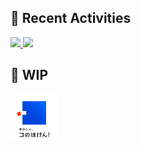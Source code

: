 ## 🎨 Recent Activities
<a href="#" align="left">
<img src="https://github-readme-stats.vercel.app/api?username=queuek&count_private=true&show_icons=true&title_color=FFF&text_color=FFF&icon_color=FFF&bg_color=45,2800ff,ffa047&hide_border=true" width="54%"/>
</a>
<a href="#" align="left">
<img src="https://github-readme-stats.vercel.app/api/top-langs/?username=queuek&layout=compact&langs_count=6&title_color=FFF&text_color=FFF&icon_color=FFF&bg_color=45,ffa047,2800ff&hide_border=true" width="45%"/>
</a>

## 🚀 WIP
<a href="https://konohoken.com">
<img src="./img/konohoken_logo.svg" alt="konohoken_logo" width="15%" style="background: #fff;">
</a>
